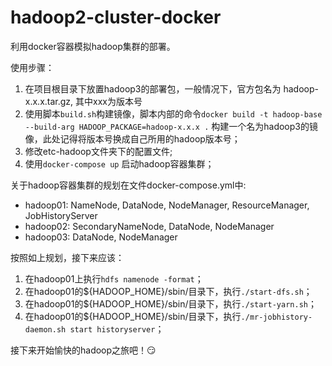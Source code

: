# hadoop2-cluster-docker


利用docker容器模拟hadoop集群的部署。

使用步骤：

1. 在项目根目录下放置hadoop3的部署包，一般情况下，官方包名为 hadoop-x.x.x.tar.gz, 其中xxx为版本号
2. 使用脚本`build.sh`构建镜像，脚本内部的命令`docker build -t hadoop-base --build-arg HADOOP_PACKAGE=hadoop-x.x.x .` 构建一个名为hadoop3的镜像，此处记得将版本号换成自己所用的hadoop版本号；
3. 修改etc-hadoop文件夹下的配置文件;
4. 使用`docker-compose up` 启动hadoop容器集群；

关于hadoop容器集群的规划在文件docker-compose.yml中:
- hadoop01: NameNode, DataNode, NodeManager, ResourceManager, JobHistoryServer
- hadoop02: SecondaryNameNode, DataNode, NodeManager
- hadoop03: DataNode, NodeManager

按照如上规划，接下来应该：
1. 在hadoop01上执行`hdfs namenode -format`；
2. 在hadoop01的${HADOOP_HOME}/sbin/目录下，执行`./start-dfs.sh`；
3. 在hadoop01的${HADOOP_HOME}/sbin/目录下，执行`./start-yarn.sh`；
4. 在hadoop01的${HADOOP_HOME}/sbin/目录下，执行`./mr-jobhistory-daemon.sh start historyserver`；

接下来开始愉快的hadoop之旅吧！😏
